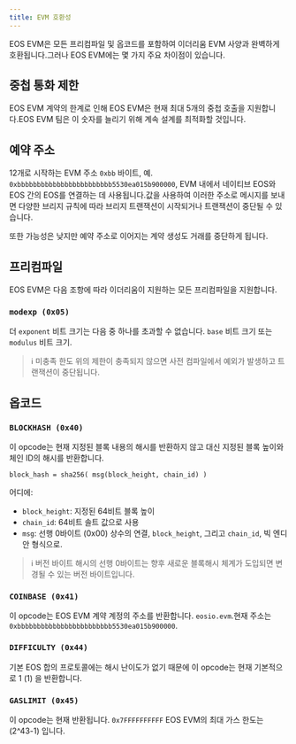 ```yaml
---
title: EVM 호환성
---
```


EOS EVM은 모든 프리컴파일 및 옵코드를 포함하여 이더리움 EVM 사양과 완벽하게 호환됩니다.그러나 EOS EVM에는 몇 가지 주요 차이점이 있습니다.

## 중첩 통화 제한

EOS EVM 계약의 한계로 인해 EOS EVM은 현재 최대 5개의 중첩 호출을 지원합니다.EOS EVM 팀은 이 숫자를 늘리기 위해 계속 설계를 최적화할 것입니다.

## 예약 주소

12개로 시작하는 EVM 주소 `0xbb` 바이트, 예. `0xbbbbbbbbbbbbbbbbbbbbbbbb5530ea015b900000`, EVM 내에서 네이티브 EOS와 EOS 간의 EOS를 연결하는 데 사용됩니다.값을 사용하여 이러한 주소로 메시지를 보내면 다양한 브리지 규칙에 따라 브리지 트랜잭션이 시작되거나 트랜잭션이 중단될 수 있습니다.

또한 가능성은 낮지만 예약 주소로 이어지는 계약 생성도 거래를 중단하게 됩니다.

## 프리컴파일

EOS EVM은 다음 조항에 따라 이더리움이 지원하는 모든 프리컴파일을 지원합니다.

### `modexp (0x05)`

더 `exponent` 비트 크기는 다음 중 하나를 초과할 수 없습니다. `base` 비트 크기 또는 `modulus` 비트 크기.

> ℹ️ 미충족 한도 
위의 제한이 충족되지 않으면 사전 컴파일에서 예외가 발생하고 트랜잭션이 중단됩니다.

## 옵코드

### `BLOCKHASH (0x40)`

이 opcode는 현재 지정된 블록 내용의 해시를 반환하지 않고 대신 지정된 블록 높이와 체인 ID의 해시를 반환합니다.

`block_hash = sha256( msg(block_height, chain_id) )`

어디에:
* `block_height`: 지정된 64비트 블록 높이
* `chain_id`: 64비트 솔트 값으로 사용
* `msg`: 선행 0바이트 (0x00) 상수의 연결, `block_height`, 그리고 `chain_id`, 빅 엔디안 형식으로.

> ℹ️ 버전 바이트 
해시의 선행 0바이트는 향후 새로운 블록해시 체계가 도입되면 변경될 수 있는 버전 바이트입니다.

### `COINBASE (0x41)`

이 opcode는 EOS EVM 계약 계정의 주소를 반환합니다. `eosio.evm`.현재 주소는 `0xbbbbbbbbbbbbbbbbbbbbbbbb5530ea015b900000`.

### `DIFFICULTY (0x44)`

기본 EOS 합의 프로토콜에는 해시 난이도가 없기 때문에 이 opcode는 현재 기본적으로 1 (1) 을 반환합니다.

### `GASLIMIT (0x45)`

이 opcode는 현재 반환됩니다. `0x7FFFFFFFFFF` EOS EVM의 최대 가스 한도는 (2^43-1) 입니다.
